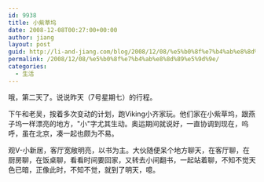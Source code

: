 ```yaml
---
id: 9938
title: 小紫草坞
date: 2008-12-08T00:27:00+00:00
author: jiang
layout: post
guid: http://li-and-jiang.com/blog/2008/12/08/%e5%b0%8f%e7%b4%ab%e8%8d%89%e5%9d%9e/
permalink: /2008/12/08/%e5%b0%8f%e7%b4%ab%e8%8d%89%e5%9d%9e/
categories:
  - 生活
---
```

哦，第二天了。说说昨天（7号星期七）的行程。

下午和老吴，按着多次变动的计划，跑Viking小齐家玩。他们家在小紫草坞，跟燕子坞一样漂亮的地方，"小"字尤其生动。奥运期间就说好，一直协调到现在，呜呼，虽在北京，凑一起也颇为不易。

观V-小新居，客厅宽敞明亮，以书为主。大伙随便呆个地方聊天，在客厅聊，在厨房聊，在饭桌聊，看看时间要回家，又转去小间翻书，一起站着聊，不知不觉天色已暗，正像此时，不知不觉，就到了明天，噫。